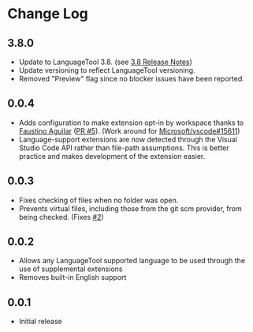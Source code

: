 # Change Log

## 3.8.0
- Update to LanguageTool 3.8. (see [3.8 Release Notes](https://github.com/languagetool-org/languagetool/blob/aa1bef4c0108e25eea7f71bd557b6cc4d9c53c2b/languagetool-standalone/CHANGES.md#38-2017-06-27))
- Update versioning to reflect LanguageTool versioning.
- Removed "Preview" flag since no blocker issues have been reported.

## 0.0.4
- Adds configuration to make extension opt-in by workspace thanks to [Faustino Aguilar](https://github.com/faustinoaq) ([PR #5](https://github.com/adamvoss/vscode-languagetool/pull/5)). (Work around for [Microsoft/vscode#15611](https://github.com/Microsoft/vscode/issues/15611))
- Language-support extensions are now detected through the Visual Studio Code API rather than file-path assumptions.  This is better practice and makes development of the extension easier.

## 0.0.3
- Fixes checking of files when no folder was open.
- Prevents virtual files, including those from the git scm provider, from being checked. (Fixes [#2](https://github.com/adamvoss/vscode-languagetool/issues/2))

## 0.0.2
- Allows any LanguageTool supported language to be used through the use of supplemental extensions
- Removes built-in English support

## 0.0.1
- Initial release
